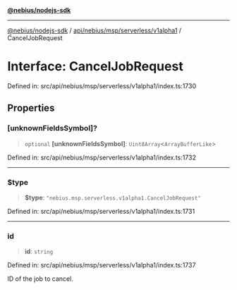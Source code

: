 [**@nebius/nodejs-sdk**](../../../../../../README.md)

---

[@nebius/nodejs-sdk](../../../../../../README.md) / [api/nebius/msp/serverless/v1alpha1](../README.md) / CancelJobRequest

# Interface: CancelJobRequest

Defined in: src/api/nebius/msp/serverless/v1alpha1/index.ts:1730

## Properties

### \[unknownFieldsSymbol\]?

> `optional` **\[unknownFieldsSymbol\]**: `Uint8Array`\<`ArrayBufferLike`\>

Defined in: src/api/nebius/msp/serverless/v1alpha1/index.ts:1732

---

### $type

> **$type**: `"nebius.msp.serverless.v1alpha1.CancelJobRequest"`

Defined in: src/api/nebius/msp/serverless/v1alpha1/index.ts:1731

---

### id

> **id**: `string`

Defined in: src/api/nebius/msp/serverless/v1alpha1/index.ts:1737

ID of the job to cancel.
